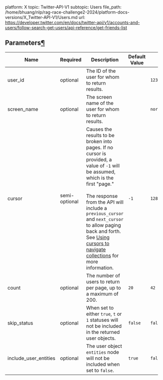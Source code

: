 platform: X
topic: Twitter-API-V1
subtopic: Users
file_path: /home/bhuang/nlp/rag-race-challenge2-2024/platform-docs-versions/X_Twitter-API-V1/Users.md
url: https://developer.twitter.com/en/docs/twitter-api/v1/accounts-and-users/follow-search-get-users/api-reference/get-friends-list


## Parameters[¶](#parameters "Permalink to this headline")

| Name | Required | Description | Default Value | Example |
| --- | --- | --- | --- | --- |
| user\_id | optional | The ID of the user for whom to return results. |     | `12345` |
| screen\_name | optional | The screen name of the user for whom to return results. |     | `noradio` |
| cursor | semi-optional | Causes the results to be broken into pages. If no cursor is provided, a value of `-1` will be assumed, which is the first "page."<br><br>The response from the API will include a `previous_cursor` and `next_cursor` to allow paging back and forth. See [Using cursors to navigate collections](https://developer.twitter.com/en/docs/basics/cursoring) for more information. | `-1` | `12893764510938` |
| count | optional | The number of users to return per page, up to a maximum of 200. | `20` | `42` |
| skip\_status | optional | When set to either `true`, `t` or `1` statuses will not be included in the returned user objects. | `false` | `false` |
| include\_user\_entities | optional | The user object `entities` node will not be included when set to `false`. | `true` | `false` |